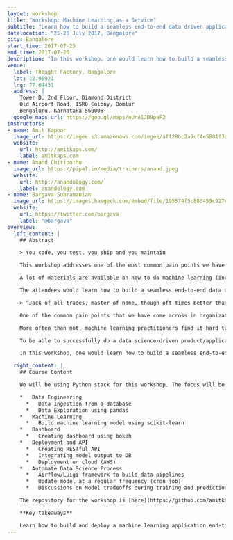 ```yaml
---
layout: workshop
title: "Workshop: Machine Learning as a Service"
subtitle: "Learn how to build a seamless end-to-end data driven application"
datelocation: "25-26 July 2017, Bangalore"
city: Bangalore
start_time: 2017-07-25
end_time: 2017-07-26
description: "In this workshop, one would learn how to build a seamless end-to-end data driven application – Starting from data ingestion, data exploration, creating a simple machine learning model, exposing the output as a RESTful API and deploying the dashboard as a web application – to solve a business problem. The attendees would then learn how to make this process repeatable and automated - how to set up data pipelines and how to handle updates to data by updating models and/or dashboard."
venue:
  label: Thought Factory, Bangalore
  lat: 12.95921
  lng: 77.64431
  address: |
    Tower D, 2nd Floor, Diamond District
    Old Airport Road, ISRO Colony, Domlur
    Bengaluru, Karnataka 560008
  google_maps_url: https://goo.gl/maps/oUnA1JB9paF2
instructors:
- name: Amit Kapoor
  image_url: https://imgee.s3.amazonaws.com/imgee/aff28bc2a9cf4e5881f3dd51d56d53b7.jpeg
  website:
    url: http://amitkaps.com/
    label: amitkaps.com
- name: Anand Chitipothu
  image_url: https://pipal.in/media/trainers/anand.jpeg
  website:
    url: http://anandology.com/
    label: anandology.com
- name: Bargava Subramanian
  image_url: https://images.hasgeek.com/embed/file/195574f5c883459c927ecfdef066715c
  website:
    url: https://twitter.com/bargava
    label: "@bargava"
overview:
  left_content: |
    ## Abstract

    > You code, you test, you ship and you maintain

    This workshop addresses one of the most common pain points we have come across with data scientists at many organizations : last-mile delivery of data science applications - moving data science solutions to production.

    A lot of materials are available on how to do machine learning (including the authors of this workshop) - but hardly any cover how to put them in production and how to continue updating the model.

    The attendees would learn how to build a seamless end-to-end data driven application - data ingestion, exploration, machine learning, RESTful API, dashboard, and making it repeatable - to solve a business prediction problem and present it to their clients.

    > “Jack of all trades, master of none, though oft times better than master of one”

    One of the common pain points that we have come across in organizations is the last-mile delivery of data science applications. There are two common delivery vehicles of data products – dashboards and APIs.

    More often than not, machine learning practitioners find it hard to deploy their work in production and full stack developers find it hard to incorporate machine learning models in their pipeline.

    To be able to successfully do a data science-driven product/application, it requires one to have a basic understanding of machine learning, server-side programming and front-end application.

    In this workshop, one would learn how to build a seamless end-to-end data driven application – Starting from data ingestion, data exploration, creating a simple machine learning model, exposing the output as a RESTful API and deploying the dashboard as a web application – to solve a business problem. The attendees would then learn how to make this process repeatable and automated - how to set up data pipelines and how to handle updates to data by updating models and/or dashboard.

  right_content: |
    ## Course Content

    We will be using Python stack for this workshop. The focus will be on breadth and getting a data-driven product completed by the end of the workshop.

    *   Data Engineering
      *   Data Ingestion from a database
      *   Data Exploration using pandas
    *   Machine Learning
      *   Build machine learning model using scikit-learn
    *   Dashboard
      *   Creating dashboard using bokeh
    *   Deployment and API
      *   Creating RESTful API
      *   Integrating model output to DB
      *   Deployment on cloud (AWS)
    *   Automate Data Science Process
      *   Airflow/Luigi framework to build data pipelines
      *   Update model at a regular frequency (cron job)
      *   Discussions on Model tradeoffs during training and prediction

    The repository for the workshop is [here](https://github.com/amitkaps/full-stack-data-science).

    **Key takeaways**

    Learn how to build and deploy a machine learning application end-to-end.
---
```

